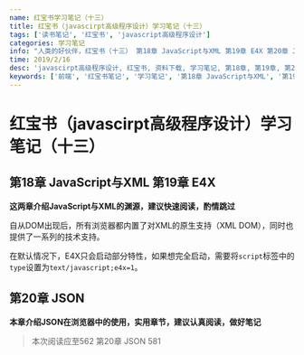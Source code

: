 ```yaml
---
name: 红宝书学习笔记（十三）
title: 红宝书（javascirpt高级程序设计）学习笔记（十三）
tags: ['读书笔记', '红宝书', 'javascript高级程序设计']
categories: 学习笔记
info: "人类的好伙伴，红宝书（十三） 第18章 JavaScript与XML 第19章 E4X 第20章 JSON"
time: 2019/2/16
desc: 'javascirpt高级程序设计, 红宝书, 资料下载, 学习笔记, 第18章, 第19章, 第20章'
keywords: ['前端', '红宝书笔记', '学习笔记', '第18章 JavaScript与XML', '第19章 E4X', '第20章 JSON']
---
```




# 红宝书（javascirpt高级程序设计）学习笔记（十三）

## 第18章 JavaScript与XML  第19章 E4X

**这两章介绍JavaScript与XML的渊源，建议快速阅读，酌情跳过**

自从DOM出现后，所有浏览器都内置了对XML的原生支持（XML DOM），同时也提供了一系列的技术支持。

在默认情况下，E4X只会启动部分特性，如果想完全启动，需要将`script`标签中的`type`设置为`text/javascript;e4x=1`。

## 第20章 JSON

**本章介绍JSON在浏览器中的使用，实用章节，建议认真阅读，做好笔记**

> 本次阅读应至562 第20章 JSON 581